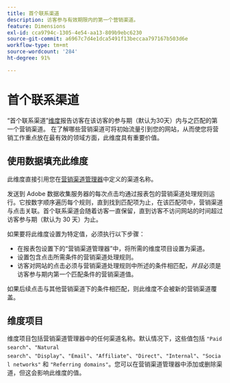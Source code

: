 ```yaml
---
title: 首个联系渠道
description: 访客参与有效期限内的第一个营销渠道。
feature: Dimensions
exl-id: cca9794c-1305-4e54-aa13-809b9ebc6230
source-git-commit: a6967c7d4e1dca5491f13beccaa797167b503d6e
workflow-type: tm+mt
source-wordcount: '284'
ht-degree: 91%

---
```


# 首个联系渠道

“首个联系渠道”[维度](overview.md)报告访客在该访客的参与期（默认为30天）内与之匹配的第一个营销渠道。 在了解哪些营销渠道可将初始流量引到您的网站，从而使您将营销工作重点放在最有效的领域方面，此维度具有重要价值。

## 使用数据填充此维度

此维度直接引用您在[营销渠道管理器](/help/admin/tools/manage-rs/edit-settings/marketing-channels/c-channels.md)中定义的渠道名称。

发送到 Adobe 数据收集服务器的每次点击均通过报表包的营销渠道处理规则运行。它按数字顺序遍历每个规则，直到找到匹配项为止，在该匹配项中，营销渠道与点击关联。首个联系渠道会随着访客一直保留，直到访客不访问网站的时间超过访客参与期（默认为 30 天）为止。

如果要将此维度设置为特定值，必须执行以下步骤：

* 在报表包设置下的“营销渠道管理器”中，将所需的维度项目设置为渠道。
* 设置包含点击所需条件的营销渠道处理规则。
* 访客对网站的点击必须与营销渠道处理规则中所述的条件相匹配，_并且_&#x200B;必须是访客参与期内第一个匹配条件的营销渠道值。

如果后续点击与其他营销渠道下的条件相匹配，则此维度不会被新的营销渠道覆盖。

## 维度项目

维度项目包括营销渠道管理器中的任何渠道名称。默认情况下，这些值包括 `"Paid search"`、`"Natural search"`、`"Display"`、`"Email"`、`"Affiliate"`、`"Direct"`、`"Internal"`、`"Social networks"` 和 `"Referring domains"`。您可以在营销渠道管理器中添加或删除渠道，但这会影响此维度的值。
